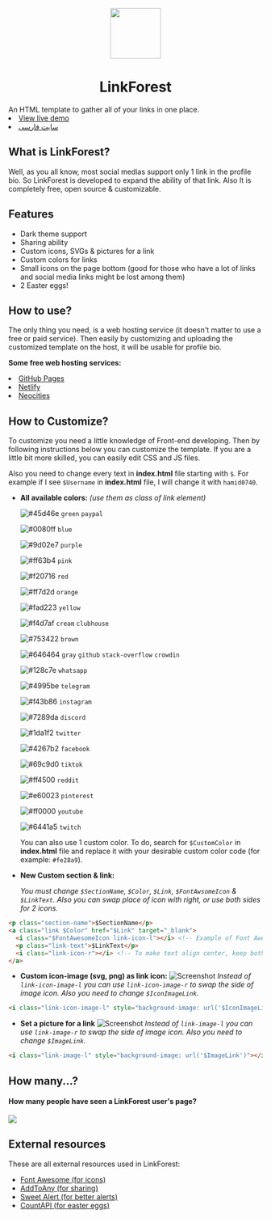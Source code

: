 <p align="center"><img src="https://hamid0740.github.io/LinkForest/logo.png" width="100px"></p>
<h1 align="center">LinkForest</h1>
An HTML template to gather all of your links in one place.
<li><a href="" target="_blank">View live demo</a></li>
<li><a href="https://linkforest.neocities.org" target="_blank">سایت فارسی</a></li>

## What is LinkForest?
Well, as you all know, most social medias support only 1 link in the profile bio. So LinkForest is developed to expand the ability of that link. Also It is completely free, open source & customizable.

## Features
- Dark theme support
- Sharing ability
- Custom icons, SVGs & pictures for a link
- Custom colors for links
- Small icons on the page bottom (good for those who have a lot of links and social media links might be lost among them)
- 2 Easter eggs!

## How to use?
The only thing you need, is a web hosting service (it doesn't matter to use a free or paid service). Then easily by customizing and uploading the customized template on the host, it will be usable for profile bio.

<b>Some free web hosting services:</b>
<li><a href="https://pages.github.com" target="_blank">GitHub Pages</a></li>
<li><a href="https://netlify.com" target="_blank">Netlify</a></li>
<li><a href="https://neocities.org" target="_blank">Neocities</a></li>

## How to Customize?
To customize you need a little knowledge of Front-end developing. Then by following instructions below you can customize the template. If you are a little bit more skilled, you can easily edit CSS and JS files.

Also you need to change every text in **index.html** file starting with `$`. For example if I see `$Username` in **index.html** file, I will change it with `hamid0740`.

- **All available colors:** *(use them as class of link element)*

    ![#45d46e](https://via.placeholder.com/20/45d46e/ffffff?text=+) `green` `paypal`

    ![#0080ff](https://via.placeholder.com/20/0080ff/ffffff?text=+) `blue`

    ![#9d02e7](https://via.placeholder.com/20/9d02e7/ffffff?text=+) `purple`

    ![#ff63b4](https://via.placeholder.com/20/ff63b4/ffffff?text=+) `pink`

    ![#f20716](https://via.placeholder.com/20/f20716/ffffff?text=+) `red`

    ![#ff7d2d](https://via.placeholder.com/20/ff7d2d/ffffff?text=+) `orange`

    ![#fad223](https://via.placeholder.com/20/fad223/ffffff?text=+) `yellow`

    ![#f4d7af](https://via.placeholder.com/20/f4d7af/ffffff?text=+) `cream` `clubhouse`

    ![#753422](https://via.placeholder.com/20/753422/ffffff?text=+) `brown`

    ![#646464](https://via.placeholder.com/20/646464/ffffff?text=+) `gray` `github` `stack-overflow` `crowdin`

    ![#128c7e](https://via.placeholder.com/20/128c7e/ffffff?text=+) `whatsapp`

    ![#4995be](https://via.placeholder.com/20/4995be/ffffff?text=+) `telegram`

    ![#f43b86](https://via.placeholder.com/20/f43b86/ffffff?text=+) `instagram`

    ![#7289da](https://via.placeholder.com/20/7289da/ffffff?text=+) `discord`

    ![#1da1f2](https://via.placeholder.com/20/1da1f2/ffffff?text=+) `twitter`

    ![#4267b2](https://via.placeholder.com/20/4267b2/ffffff?text=+) `facebook`

    ![#69c9d0](https://via.placeholder.com/20/69c9d0/ffffff?text=+) `tiktok`

    ![#ff4500](https://via.placeholder.com/20/ff4500/ffffff?text=+) `reddit`

    ![#e60023](https://via.placeholder.com/20/e60023/ffffff?text=+) `pinterest`

    ![#ff0000](https://via.placeholder.com/20/ff0000/ffffff?text=+) `youtube`

    ![#6441a5](https://via.placeholder.com/20/6441a5/ffffff?text=+) `twitch`

    You can also use 1 custom color. To do, search for `$CustomColor` in **index.html** file and replace it with your desirable custom color code (for example: `#fe28a9`).

- **New Custom section & link:**

    *You must change `$SectionName`, `$Color`, `$Link`, `$FontAwsomeIcon` & `$LinkText`. Also you can swap place of icon with right, or use both sides for 2 icons.*

```HTML
<p class="section-name">$SectionName</p>
<a class="link $Color" href="$Link" target="_blank">
  <i class="$FontAwesomeIcon link-icon-l"></i> <!-- Example of Font Awesome icon: 'fab fa-github' -->
  <p class="link-text">$LinkText</p>
  <i class="link-icon-r"></i> <!-- To make text align center, keep both 'link-icon-l' and 'link-icon-r' elements. EVEN HAVING NO ICON OR IMAGE -->
</a>
```

- **Custom icon-image (svg, png) as link icon:**
    ![Screenshot](https://i.ibb.co/KbDgTCv/Link-Forest-link-icon-image.jpg)
    *Instead of `link-icon-image-l` you can use `link-icon-image-r` to swap the side of image icon. Also you need to change `$IconImageLink`.*

```HTML
<i class="link-icon-image-l" style="background-image: url('$IconImageLink')"></i>
```

- **Set a picture for a link**
    ![Screenshot](https://i.ibb.co/VQsgVD1/Link-Forest-link-image.jpg)
    *Instead of `link-image-l` you can use `link-image-r` to swap the side of image icon. Also you need to change `$ImageLink`.*

```HTML
<i class="link-image-l" style="background-image: url('$ImageLink')"></i>
```

## How many...?
#### How many people have seen a LinkForest user's page?

![](https://img.shields.io/badge/dynamic/json?color=brightgreen&label=Seen&query=value&url=https%3A%2F%2Fapi.countapi.xyz%2Fget%2FLinkForest%2F&logo=data:image/svg+xml;base64,PHN2ZyB4bWxucz0iaHR0cDovL3d3dy53My5vcmcvMjAwMC9zdmciIHdpZHRoPSIyNCIgaGVpZ2h0PSIyNCIgdmlld0JveD0iMCAwIDI0IDI0Ij48cGF0aCBmaWxsPSIjNGNjNTFlIiBkPSJNMTUgMTJjMCAxLjY1NC0xLjM0NiAzLTMgM3MtMy0xLjM0Ni0zLTMgMS4zNDYtMyAzLTMgMyAxLjM0NiAzIDN6bTktLjQ0OXMtNC4yNTIgOC40NDktMTEuOTg1IDguNDQ5Yy03LjE4IDAtMTIuMDE1LTguNDQ5LTEyLjAxNS04LjQ0OXM0LjQ0Ni03LjU1MSAxMi4wMTUtNy41NTFjNy42OTQgMCAxMS45ODUgNy41NTEgMTEuOTg1IDcuNTUxem0tNyAuNDQ5YzAtMi43NTctMi4yNDMtNS01LTVzLTUgMi4yNDMtNSA1IDIuMjQzIDUgNSA1IDUtMi4yNDMgNS01eiIvPjwvc3ZnPg==)


## External resources
These are all external resources used in LinkForest:
- [Font Awesome (for icons)](https://fontawesome.com)
- [AddToAny (for sharing)](https://addtoany.com)
- [Sweet Alert (for better alerts)](https://sweetalert.js.org)
- [CountAPI (for easter eggs)](https://countapi.xyz)
